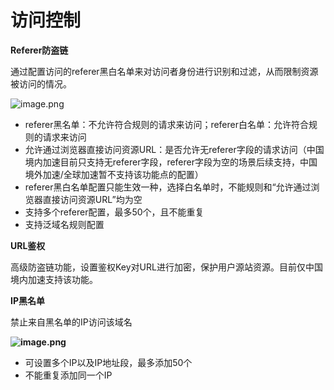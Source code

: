 
# 访问控制

**Referer防盗链**

通过配置访问的referer黑白名单来对访问者身份进行识别和过滤，从而限制资源被访问的情况。

![image.png](https://img1.jcloudcs.com/cms/cae838c5-ec36-405a-8d72-a1dfe1ff517120180403184257.png)

- referer黑名单：不允许符合规则的请求来访问；referer白名单：允许符合规则的请求来访问
- 允许通过浏览器直接访问资源URL：是否允许无referer字段的请求访问（中国境内加速目前只支持无referer字段，referer字段为空的场景后续支持，中国境外加速/全球加速暂不支持该功能点的配置）
- referer黑白名单配置只能生效一种，选择白名单时，不能规则和“允许通过浏览器直接访问资源URL”均为空
- 支持多个referer配置，最多50个，且不能重复
- 支持泛域名规则配置

**URL鉴权**

高级防盗链功能，设置鉴权Key对URL进行加密，保护用户源站资源。目前仅中国境内加速支持该功能。

**IP黑名单**

禁止来自黑名单的IP访问该域名

**![image.png](https://img1.jcloudcs.com/cms/cb6511da-4608-4c31-b628-d9be43546cc120180403191802.png)**

- 可设置多个IP以及IP地址段，最多添加50个
- 不能重复添加同一个IP

 


